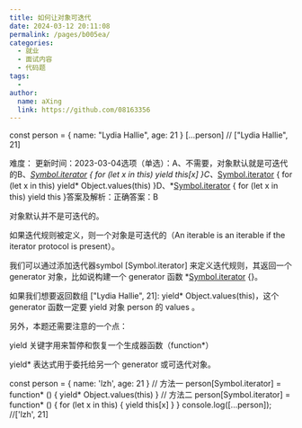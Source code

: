 ```yaml
---
title: 如何让对象可迭代
date: 2024-03-12 20:11:08
permalink: /pages/b005ea/
categories:
  - 就业
  - 面试内容
  - 代码题
tags:
  - 
author: 
  name: aXing
  link: https://github.com/08163356
---
```

const person = { name: "Lydia Hallie", age: 21 } [...person] // ["Lydia Hallie", 21]

难度： 更新时间：2023-03-04选项（单选）：A、不需要，对象默认就是可迭代的B、*[Symbol.iterator]() { for (let x in this) yield this[x] }C、*[Symbol.iterator]() { for (let x in this) yield* Object.values(this) }D、*[Symbol.iterator]() { for (let x in this) yield this }答案及解析：正确答案：B

对象默认并不是可迭代的。

如果迭代规则被定义，则一个对象是可迭代的（An iterable is an iterable if the iterator protocol is present）。

我们可以通过添加迭代器symbol [Symbol.iterator] 来定义迭代规则，其返回一个 generator 对象，比如说构建一个 generator 函数 *[Symbol.iterator]() {}。

如果我们想要返回数组 ["Lydia Hallie", 21]: yield* Object.values(this)，这个 generator 函数一定要 yield 对象 person 的 values 。

另外，本题还需要注意的一个点：

yield 关键字用来暂停和恢复一个生成器函数（function*）

yield* 表达式用于委托给另一个 generator 或可迭代对象。

const person = { name: 'lzh', age: 21 } // 方法一 person[Symbol.iterator] = function* () { yield* Object.values(this) } // 方法二 person[Symbol.iterator] = function* () { for (let x in this) { yield this[x] } } console.log([...person]); //['lzh', 21]